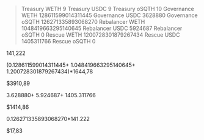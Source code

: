 > Treasury WETH 9
> Treasury USDC 9
> Treasury oSQTH 10
> Governance WETH 128611599014311445
> Governance USDC 3628880
> Governance oSQTH 126271335893068270
> Rebalancer WETH 1048419663295140645
> Rebalancer USDC 5924687
> Rebalancer oSQTH 0
> Rescue WETH 1200728301879267434
> Rescue USDC 1405311766
> Rescue oSQTH 0

141,222

(0.128611599014311445+
1.048419663295140645+
1.200728301879267434)\*1644,78

$3910,89

3.628880+
5.924687+
1405.311766

$1414,86

0.126271335893068270\*141.222

$17,83
